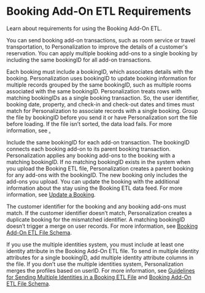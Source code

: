 

# Booking Add-On ETL Requirements

Learn about requirements for using the Booking Add-On ETL.

You can send booking add-on transactions, such as room service or travel
transportation, to Personalization to improve the details of a customer's
reservation. You can apply multiple booking add-ons to a single booking by
including the same bookingID for all add-on transactions.

Each booking must include a bookingID, which associates details with the
booking. Personalization uses bookingID to update booking information for
multiple records grouped by the same bookingID, such as multiple rooms
associated with the same bookingID. Personalization treats rows with matching
bookingIDs as a single booking transaction. So, the user identifier, booking
date, property, and check-in and check-out dates and times must match for
Personalization to associate records with a single booking. Group the file by
bookingID before you send it or have Personalization sort the file before
loading. If the file isn’t sorted, the data load fails. For more information,
see
[.](https://help.salesforce.com/s/articleView?id=sf.mc_pers_hotel_gear_activate.htm&language=en_US&type=5
"Activate the Hotel Gear to bring in data from your hotel booking systems. The
Hotel Gear is dataset-specific, so you must activate it for each dataset that
has campaigns or promotions that you want to target with booking system data.
You send booking system data by the Booking ETL data feed.")

Include the same bookingID for each add-on transaction. The bookingID connects
each booking add-on to its parent booking transaction. Personalization applies
any booking add-ons to the booking with a matching bookingID. If no matching
bookingID exists in the system when you upload the Booking ETL file,
Personalization creates a parent booking for any add-ons with the bookingID.
The new booking only includes the add-ons you upload. You can update the
booking with the additional information about the stay using the Booking ETL
data feed. For more information, see [Update a
Booking](https://help.salesforce.com/s/articleView?id=sf.mc_pers_hotel_gear_booking_update.htm&language=en_US&type=5
"You can use the Booking ETL data feed to update booking information in
Personalization, such as updating a check-in time that wasn’t in the initial
booking.").

The customer identifier for the booking and any booking add-ons must match. If
the customer identifier doesn’t match, Personalization creates a duplicate
booking for the mismatched identifier. A matching bookingID doesn’t trigger a
merge on user records. For more information, see [Booking Add-On ETL File
Schema](https://help.salesforce.com/s/articleView?id=sf.mc_pers_hotel_gear_booking_add_on_schema.htm&language=en_US&type=5
"If you send booking add-on data from your hotel booking system to
Personalization, configure your file according to the Booking Add-On ETL file
schema.").

If you use the multiple identities system, you must include at least one
identity attribute in the Booking Add-On ETL file. To send in multiple
identity attributes for a single bookingID, add multiple identity attribute
columns in the file. If you don’t use the multiple identities system,
Personalization merges the profiles based on userID. For more information, see
[Guidelines for Sending Multiple Identities in a Booking ETL
File](https://help.salesforce.com/s/articleView?id=sf.mc_pers_hotel_gear_etl_multiple_identities.htm&language=en_US&type=5
"If you use the multiple identities system, you must include at least one
identity attribute in the Booking ETL file. You can send multiple identity
attributes for a single bookingID by adding multiple identity attribute
columns in the file.") and [Booking Add-On ETL File
Schema](https://help.salesforce.com/s/articleView?id=sf.mc_pers_hotel_gear_booking_add_on_schema.htm&language=en_US&type=5
"If you send booking add-on data from your hotel booking system to
Personalization, configure your file according to the Booking Add-On ETL file
schema.").

